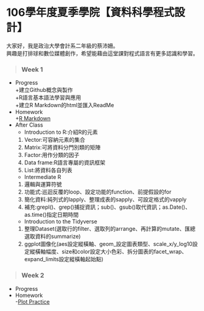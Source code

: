 # 106學年度夏季學院【資料科學程式設計】  
大家好，我是政治大學會計系二年級的蔡沛姍。  
興趣是打排球和數位媒體創作，希望能藉由這堂課對程式語言有更多認識和學習。  
>### Week 1  
* Progress  
+建立Github概念與製作  
+R語言基本語法學習與應用  
+建立R Markdown的html並匯入ReadMe
* Homework  
+[R Markdown](https://pei4.github.io/cs-x-programming/week1/HW1)
* After Class  
  + Introduction to R:介紹R的元素
   1. Vector:可容納元素的集合
   2. Matrix:可將資料分門別類的矩陣
   3. Factor:用作分類的因子
   4. Data frame:R語言專屬的資訊框架
   5. List:將資料各自列表
  + Intermediate R
   1. 邏輯與運算符號
   2. 功能式:巡迴反覆的loop、設定功能的function、前提假設的for
   3. 簡化資料:純列式的lapply、整理成表的sapply、可設定格式的vapply
   4. 補充:grepl()、grep()捕捉資訊；sub()、gsub()取代資訊；as.Date()、as.time()指定日期時間
  + Introduction to the Tidyverse
   1. 整理Dataset(選取行的filter、選取列的arrange、再計算的mutate、匯總選取資料的summarize)
   2. ggplot圖像化(aes設定縱橫軸、geom_設定圖表類型、scale_x/y_log10設定縱橫軸幅度、size和color設定大小色彩、拆分圖表的facet_wrap、expand_limits設定縱橫軸起始點)

>### Week 2  
* Progress  
* Homework  
-[Plot Practice](https://pei4.github.io/cs-x-programming/week2/HW2_part1)